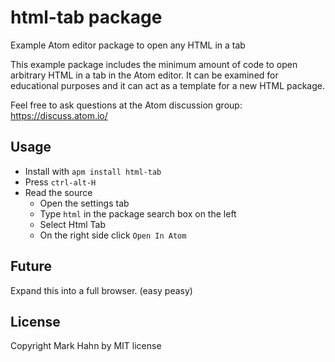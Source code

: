 # html-tab package

Example Atom editor package to open any HTML in a tab

This example package includes the minimum amount of code to open arbitrary HTML in a tab in the Atom editor.  It can be examined for educational purposes and it can act as a template for a new HTML package.

Feel free to ask questions at the Atom discussion group: https://discuss.atom.io/

## Usage
  
- Install with `apm install html-tab`
- Press `ctrl-alt-H`
- Read the source
  - Open the settings tab
  - Type `html` in the package search box on the left
  - Select Html Tab
  - On the right side click `Open In Atom`
  
## Future

Expand this into a full browser.  (easy peasy)

## License

Copyright Mark Hahn by MIT license